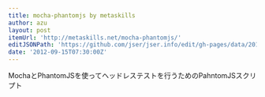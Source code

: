 ```yaml
---
title: mocha-phantomjs by metaskills
author: azu
layout: post
itemUrl: 'http://metaskills.net/mocha-phantomjs/'
editJSONPath: 'https://github.com/jser/jser.info/edit/gh-pages/data/2012/09/index.json'
date: '2012-09-15T07:30:00Z'
---
```

MochaとPhantomJSを使ってヘッドレステストを行うためのPahntomJSスクリプト
